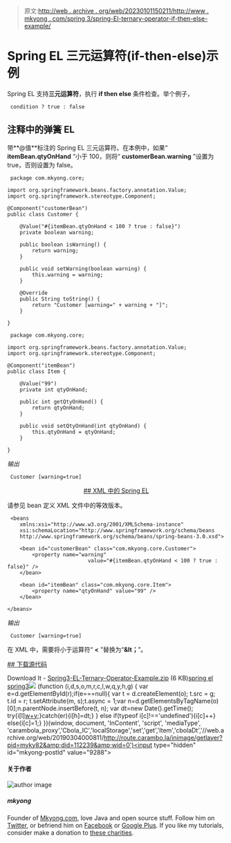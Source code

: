 > 原文:[http://web . archive . org/web/20230101150211/http://www . mkyong . com/spring 3/spring-El-ternary-operator-if-then-else-example/](http://web.archive.org/web/20230101150211/http://www.mkyong.com/spring3/spring-el-ternary-operator-if-then-else-example/)

# Spring EL 三元运算符(if-then-else)示例

Spring EL 支持**三元运算符**，执行 **if then else** 条件检查。举个例子，

```
 condition ? true : false 
```

## 注释中的弹簧 EL

带**@值**标注的 Spring EL 三元运算符。在本例中，如果“ **itemBean.qtyOnHand** ”小于 100，则将“ **customerBean.warning** ”设置为 true，否则设置为 false。

```
 package com.mkyong.core;

import org.springframework.beans.factory.annotation.Value;
import org.springframework.stereotype.Component;

@Component("customerBean")
public class Customer {

	@Value("#{itemBean.qtyOnHand < 100 ? true : false}")
	private boolean warning;

	public boolean isWarning() {
		return warning;
	}

	public void setWarning(boolean warning) {
		this.warning = warning;
	}

	@Override
	public String toString() {
		return "Customer [warning=" + warning + "]";
	}

} 
```

```
 package com.mkyong.core;

import org.springframework.beans.factory.annotation.Value;
import org.springframework.stereotype.Component;

@Component("itemBean")
public class Item {

	@Value("99")
	private int qtyOnHand;

	public int getQtyOnHand() {
		return qtyOnHand;
	}

	public void setQtyOnHand(int qtyOnHand) {
		this.qtyOnHand = qtyOnHand;
	}

} 
```

*输出*

```
 Customer [warning=true] 
```

 <ins class="adsbygoogle" style="display:block; text-align:center;" data-ad-format="fluid" data-ad-layout="in-article" data-ad-client="ca-pub-2836379775501347" data-ad-slot="6894224149">## XML 中的 Spring EL

请参见 bean 定义 XML 文件中的等效版本。

```
 <beans 
	xmlns:xsi="http://www.w3.org/2001/XMLSchema-instance"
	xsi:schemaLocation="http://www.springframework.org/schema/beans
	http://www.springframework.org/schema/beans/spring-beans-3.0.xsd">

	<bean id="customerBean" class="com.mkyong.core.Customer">
		<property name="warning" 
                          value="#{itemBean.qtyOnHand < 100 ? true : false}" />
	</bean>

	<bean id="itemBean" class="com.mkyong.core.Item">
		<property name="qtyOnHand" value="99" />
	</bean>

</beans> 
```

*输出*

```
 Customer [warning=true] 
```

在 XML 中，需要将小于运算符“ **<** ”替换为“**&lt；**”。

 <ins class="adsbygoogle" style="display:block" data-ad-client="ca-pub-2836379775501347" data-ad-slot="8821506761" data-ad-format="auto" data-ad-region="mkyongregion">## 下载源代码

Download It - [Spring3-EL-Ternary-Operator-Example.zip](http://web.archive.org/web/20190304000811/http://www.mkyong.com/wp-content/uploads/2011/06/Spring3-EL-Ternary-Operator-Example.zip) (6 KB)[spring el](http://web.archive.org/web/20190304000811/http://www.mkyong.com/tag/spring-el/) [spring3](http://web.archive.org/web/20190304000811/http://www.mkyong.com/tag/spring3/)</ins></ins>![](../Images/e34a63f8831e24c145ee928909b4baf4.png) (function (i,d,s,o,m,r,c,l,w,q,y,h,g) { var e=d.getElementById(r);if(e===null){ var t = d.createElement(o); t.src = g; t.id = r; t.setAttribute(m, s);t.async = 1;var n=d.getElementsByTagName(o)[0];n.parentNode.insertBefore(t, n); var dt=new Date().getTime(); try{i[l][w+y](h,i[l][q+y](h)+'&amp;'+dt);}catch(er){i[h]=dt;} } else if(typeof i[c]!=='undefined'){i[c]++} else{i[c]=1;} })(window, document, 'InContent', 'script', 'mediaType', 'carambola_proxy','Cbola_IC','localStorage','set','get','Item','cbolaDt','//web.archive.org/web/20190304000811/http://route.carambo.la/inimage/getlayer?pid=myky82&amp;did=112239&amp;wid=0')<input type="hidden" id="mkyong-postId" value="9288">

#### 关于作者

![author image](../Images/ca43cb6143518823adf98ce6ac7603ff.png)

##### mkyong

Founder of [Mkyong.com](http://web.archive.org/web/20190304000811/http://mkyong.com/), love Java and open source stuff. Follow him on [Twitter](http://web.archive.org/web/20190304000811/https://twitter.com/mkyong), or befriend him on [Facebook](http://web.archive.org/web/20190304000811/http://www.facebook.com/java.tutorial) or [Google Plus](http://web.archive.org/web/20190304000811/https://plus.google.com/110948163568945735692?rel=author). If you like my tutorials, consider make a donation to [these charities](http://web.archive.org/web/20190304000811/http://www.mkyong.com/blog/donate-to-charity/).